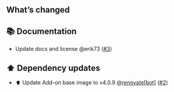 ## What’s changed

## 📚 Documentation

- Update docs and license @erik73 ([#3](https://github.com/erik73/addon-phpmyadmin/pull/3))

## ⬆️ Dependency updates

- ⬆️ Update Add-on base image to v4.0.9 @[renovate[bot]](https://github.com/apps/renovate) ([#2](https://github.com/erik73/addon-phpmyadmin/pull/2))
